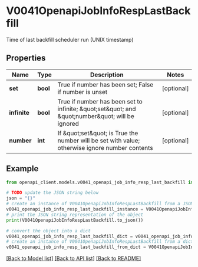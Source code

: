 # V0041OpenapiJobInfoRespLastBackfill

Time of last backfill scheduler run (UNIX timestamp)

## Properties

Name | Type | Description | Notes
------------ | ------------- | ------------- | -------------
**set** | **bool** | True if number has been set; False if number is unset | [optional] 
**infinite** | **bool** | True if number has been set to infinite; \&quot;set\&quot; and \&quot;number\&quot; will be ignored | [optional] 
**number** | **int** | If \&quot;set\&quot; is True the number will be set with value; otherwise ignore number contents | [optional] 

## Example

```python
from openapi_client.models.v0041_openapi_job_info_resp_last_backfill import V0041OpenapiJobInfoRespLastBackfill

# TODO update the JSON string below
json = "{}"
# create an instance of V0041OpenapiJobInfoRespLastBackfill from a JSON string
v0041_openapi_job_info_resp_last_backfill_instance = V0041OpenapiJobInfoRespLastBackfill.from_json(json)
# print the JSON string representation of the object
print(V0041OpenapiJobInfoRespLastBackfill.to_json())

# convert the object into a dict
v0041_openapi_job_info_resp_last_backfill_dict = v0041_openapi_job_info_resp_last_backfill_instance.to_dict()
# create an instance of V0041OpenapiJobInfoRespLastBackfill from a dict
v0041_openapi_job_info_resp_last_backfill_from_dict = V0041OpenapiJobInfoRespLastBackfill.from_dict(v0041_openapi_job_info_resp_last_backfill_dict)
```
[[Back to Model list]](../README.md#documentation-for-models) [[Back to API list]](../README.md#documentation-for-api-endpoints) [[Back to README]](../README.md)


